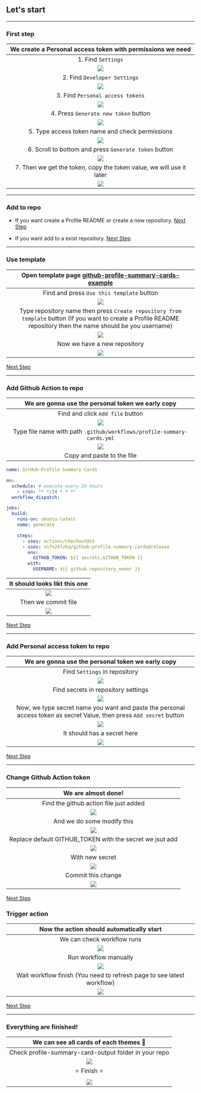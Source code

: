 ## Let's start

---

### First step

|      We create a Personal access token with permissions we need      |
| :------------------------------------------------------------------: |
|                          1. Find `Settings`                          |
|                    ![](./assets/find-setting.png)                    |
|                     2. Find `Developer Settings`                     |
|              ![](./assets/find-developer-settings.png)               |
|                   3. Find `Personal access tokens`                   |
|            ![](./assets/find-personal-access-tokens.png)             |
|                 4. Press `Generate new token` button                 |
|                 ![](./assets/generate-new-token.png)                 |
|           5. Type access token name and check permissions            |
|                    ![](./assets/create-token.png)                    |
|        6. Scroll to bottom and press `Generate token` button         |
|               ![](./assets/generate-token-button.png)                |
| 7. Then we get the token, copy the token value, we will use it later |
|                  ![](./assets/copy-token-value.png)                  |

---

### Add to repo

- If you want create a Profile README or create a new repository. [Next Step](#use-template)

- If you want add to a exist repository. [Next Step](#add-personal-access-token-to-repo)

---

### Use template

|                   Open template page [github-profile-summary-cards-example](https://github.com/vn7n24fzkq/github-profile-summary-cards-example)                   |
| :---------------------------------------------------------------------------------------------------------------------------------------------------------------: |
|                                                             Find and press `Use this template` button                                                             |
|                                                               ![](./assets/press-use-template.png)                                                                |
| Type repository name then press `Create repository from template` button (If you want to create a Profile README repository then the name should be you username) |
|                                                                 ![](./assets/type-repo-name.png)                                                                  |
|                                                                   Now we have a new repository                                                                    |
|                                                                    ![](./assets/new-repo.png)                                                                     |

[Next Step](#add-personal-access-token-to-repo)

---

### Add Github Action to repo

|           We are gonna use the personal token we early copy            |
| :--------------------------------------------------------------------: |
|                    Find and click `Add file` button                    |
|                  ![](./assets/where-is-add-file.png)                   |
| Type file name with path `.github/workflows/profile-summary-cards.yml` |
|                    ![](./assets/type-file-name.png)                    |
|                       Copy and paste to the file                       |

```yml
name: GitHub-Profile-Summary-Cards

on:
  schedule: # execute every 24 hours
    - cron: "* */24 * * *"
  workflow_dispatch:

jobs:
  build:
    runs-on: ubuntu-latest
    name: generate

    steps:
      - uses: actions/checkout@v2
      - uses: vn7n24fzkq/github-profile-summary-cards@release
        env:
          GITHUB_TOKEN: ${{ secrets.GITHUB_TOKEN }}
        with:
          USERNAME: ${{ github.repository_owner }}
```

| It should looks likt this one |
| :---------------------------: |
|  ![](./assets/new-file.png)   |
|      Then we commit file      |
| ![](./assets/commit-file.png) |

[Next Step](#add-personal-access-token-to-repo)

---

### Add Personal access token to repo

|                                   We are gonna use the personal token we early copy                                   |
| :-------------------------------------------------------------------------------------------------------------------: |
|                                             Find `Settings` in repository                                             |
|                                         ![](./assets/find-repo-settings.png)                                          |
|                                          Find secrets in repository settings                                          |
|                                            ![](./assets/find-secrets.png)                                             |
| Now, we type secret name you want and paste the personal access token as secret Value, then press `Add secret` button |
|                                     ![](./assets/type-token-and-token-value.png)                                      |
|                                              It should has a secret here                                              |
|                                           ![](./assets/secret-preview.png)                                            |

[Next Step](#change-github-action-token)

---

### Change Github Action token

|                   We are almost done!                    |
| :------------------------------------------------------: |
|          Find the github action file just added          |
|           ![](./assets/find-workflow-file.png)           |
|                And we do some modify this                |
|             ![](./assets/edit-workflow.png)              |
| Replace default GITHUB_TOKEN with the secret we jsut add |
|               ![](./assets/old-secret.png)               |
|                     With new secret                      |
|              ![](./assets/new-secrect.png)               |
|                    Commit this change                    |
|             ![](./assets/commit-secret.png)              |

[Next Step](#trigger-action)

### Trigger action

|               Now the action should automatically start                |
| :--------------------------------------------------------------------: |
|                       We can check workflow runs                       |
|                   ![](./assets/where-is-action.png)                    |
|                         Run workflow manually                          |
|                     ![](./assets/run-workflow.png)                     |
| Wait workflow finish (You need to refresh page to see latest workflow) |
|                     ![](./assets/run-workflow.png)                     |

[Next Step](#everything-are-finished!)

---

### Everything are finished!

|        We can see all cards of each themes 🎉         |
| :---------------------------------------------------: |
| Check profile-summary-card-output folder in your repo |
|               ![](./assets/output.png)                |
|                 :star: Finish :star:                  |
|               ![](./assets/finish.png)                |
